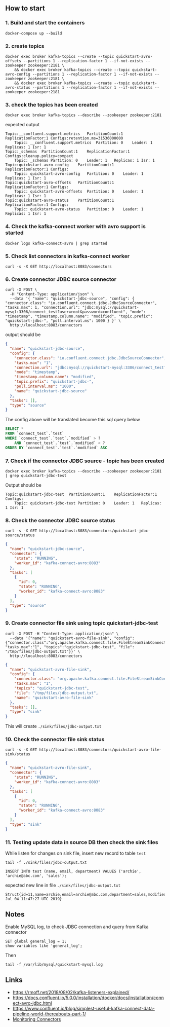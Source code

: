 ## How to start

### 1. Build and start the containers

```
docker-compose up --build
```


### 2. create topics

```
docker exec broker kafka-topics --create --topic quickstart-avro-offsets --partitions 1 --replication-factor 1 --if-not-exists --zookeeper zookeeper:2181 \
	&& docker exec broker kafka-topics --create --topic quickstart-avro-config --partitions 1 --replication-factor 1 --if-not-exists --zookeeper zookeeper:2181 \
	&& docker exec broker kafka-topics --create --topic quickstart-avro-status --partitions 1 --replication-factor 1 --if-not-exists --zookeeper zookeeper:2181
```

### 3. check the topics has been created

```
docker exec broker kafka-topics --describe --zookeeper zookeeper:2181
```

expected output

```
Topic:__confluent.support.metrics	PartitionCount:1	ReplicationFactor:1	Configs:retention.ms=31536000000
	Topic: __confluent.support.metrics	Partition: 0	Leader: 1	Replicas: 1	Isr: 1
Topic:_schemas	PartitionCount:1	ReplicationFactor:1	Configs:cleanup.policy=compact
	Topic: _schemas	Partition: 0	Leader: 1	Replicas: 1	Isr: 1
Topic:quickstart-avro-config	PartitionCount:1	ReplicationFactor:1	Configs:
	Topic: quickstart-avro-config	Partition: 0	Leader: 1	Replicas: 1	Isr: 1
Topic:quickstart-avro-offsets	PartitionCount:1	ReplicationFactor:1	Configs:
	Topic: quickstart-avro-offsets	Partition: 0	Leader: 1	Replicas: 1	Isr: 1
Topic:quickstart-avro-status	PartitionCount:1	ReplicationFactor:1	Configs:
	Topic: quickstart-avro-status	Partition: 0	Leader: 1	Replicas: 1	Isr: 1
```

### 4. Check the kafka-connect worker with avro support is started

```
docker logs kafka-connect-avro | grep started
```

### 5. Check list connectors in kafka-connect worker

```
curl -s -X GET http://localhost:8083/connectors
```

### 6. Create connector JDBC source connector

```
curl -X POST \
  -H "Content-Type: application/json" \
  --data '{ "name": "quickstart-jdbc-source", "config": { "connector.class": "io.confluent.connect.jdbc.JdbcSourceConnector", "tasks.max": 1, "connection.url": "jdbc:mysql://quickstart-mysql:3306/connect_test?user=root&password=confluent", "mode": "timestamp", "timestamp.column.name": "modified", "topic.prefix": "quickstart-jdbc-", "poll.interval.ms": 1000 } }' \
  http://localhost:8083/connectors
```

output should be
```json
{
  "name": "quickstart-jdbc-source",
  "config": {
    "connector.class": "io.confluent.connect.jdbc.JdbcSourceConnector",
    "tasks.max": "1",
    "connection.url": "jdbc:mysql://quickstart-mysql:3306/connect_test?user=root&password=confluent",
    "mode": "timestamp",
    "timestamp.column.name": "modified",
    "topic.prefix": "quickstart-jdbc-",
    "poll.interval.ms": "1000",
    "name": "quickstart-jdbc-source"
  },
  "tasks": [],
  "type": "source"
}
```

The config above will be translated become this sql query below

```sql
SELECT * 
FROM `connect_test`.`test` 
WHERE `connect_test`.`test`.`modified` > ? 
	AND `connect_test`.`test`.`modified` < ? 
ORDER BY `connect_test`.`test`.`modified` ASC
```

### 7. Check if the connector JDBC source - topic has been created

```
docker exec broker kafka-topics --describe --zookeeper zookeeper:2181 | grep quickstart-jdbc-test
```

Output should be
```
Topic:quickstart-jdbc-test	PartitionCount:1	ReplicationFactor:1	Configs:
	Topic: quickstart-jdbc-test	Partition: 0	Leader: 1	Replicas: 1	Isr: 1
```

### 8. Check the connector JDBC source status

```
curl -s -X GET http://localhost:8083/connectors/quickstart-jdbc-source/status
```

```json
{
  "name": "quickstart-jdbc-source",
  "connector": {
    "state": "RUNNING",
    "worker_id": "kafka-connect-avro:8083"
  },
  "tasks": [
    {
      "id": 0,
      "state": "RUNNING",
      "worker_id": "kafka-connect-avro:8083"
    }
  ],
  "type": "source"
}
```

### 9. Create connector file sink using topic quickstart-jdbc-test

```
curl -X POST -H "Content-Type: application/json" \
  --data '{"name": "quickstart-avro-file-sink", "config": {"connector.class":"org.apache.kafka.connect.file.FileStreamSinkConnector", "tasks.max":"1", "topics":"quickstart-jdbc-test", "file": "/tmp/files/jdbc-output.txt"}}' \
  http://localhost:8083/connectors
```

```json
{
  "name": "quickstart-avro-file-sink",
  "config": {
    "connector.class": "org.apache.kafka.connect.file.FileStreamSinkConnector",
    "tasks.max": "1",
    "topics": "quickstart-jdbc-test",
    "file": "/tmp/files/jdbc-output.txt",
    "name": "quickstart-avro-file-sink"
  },
  "tasks": [],
  "type": "sink"
}
```

This will create `./sink/files/jdbc-output.txt`


### 10. Check the connector file sink status

```
curl -s -X GET http://localhost:8083/connectors/quickstart-avro-file-sink/status
```

```json
{
  "name": "quickstart-avro-file-sink",
  "connector": {
    "state": "RUNNING",
    "worker_id": "kafka-connect-avro:8083"
  },
  "tasks": [
    {
      "id": 0,
      "state": "RUNNING",
      "worker_id": "kafka-connect-avro:8083"
    }
  ],
  "type": "sink"
}
```

### 11. Testing update data in source DB then check the sink files

While listen for changes on sink file, insert new record to table `test` 
```
tail -f ./sink/files/jdbc-output.txt
```

```
INSERT INTO test (name, email, department) VALUES ('archie', 'archie@abc.com', 'sales');
```

expected new line in file `./sink/files/jdbc-output.txt`
```
Struct{id=11,name=archie,email=archie@abc.com,department=sales,modified=Thu Jul 04 11:47:27 UTC 2019}
```


## Notes

Enable MySQL log, to check JDBC connection and query from Kafka connector

```
SET global general_log = 1;
show variables like 'general_log';
```

Then

```
tail -f /var/lib/mysql/quickstart-mysql.log
```

## Links

- https://rmoff.net/2018/08/02/kafka-listeners-explained/
- https://docs.confluent.io/5.0.0/installation/docker/docs/installation/connect-avro-jdbc.html
- https://www.confluent.io/blog/simplest-useful-kafka-connect-data-pipeline-world-thereabouts-part-1/
- [Monitoring Connectors](https://docs.confluent.io/current/connect/managing/monitoring.html)